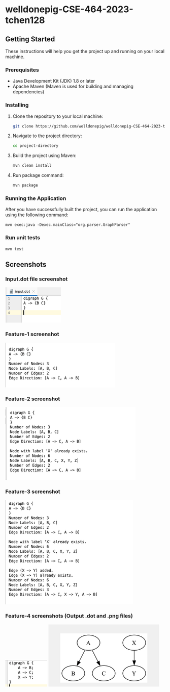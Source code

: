 # welldonepig-CSE-464-2023-tchen128

## Getting Started

These instructions will help you get the project up and running on your local machine.

### Prerequisites

- Java Development Kit (JDK) 1.8 or later
- Apache Maven (Maven is used for building and managing dependencies)

### Installing

1. Clone the repository to your local machine:

    ```bash
    git clone https://github.com/welldonepig/welldonepig-CSE-464-2023-tchen128.git
    ```

2. Navigate to the project directory:

    ```bash
    cd project-directory
    ```

3. Build the project using Maven:

    ```bash
    mvn clean install
    ```

4. Run package command:

    ```bash
    mvn package
    ```

### Running the Application

After you have successfully built the project, you can run the application using the following command:

    mvn exec:java -Dexec.mainClass="org.parser.GraphParser"


### Run unit tests

    mvn test

## Screenshots

### Input.dot file screenshot
![Input-dot-file](https://github.com/welldonepig/welldonepig-CSE-464-2023-tchen128/blob/main/screenshots/Input-dot-file.png)

### Feature-1 screenshot
![Feature-1](https://github.com/welldonepig/welldonepig-CSE-464-2023-tchen128/blob/main/screenshots/Feature-1.png)

### Feature-2 screenshot
![Feature-2](https://github.com/welldonepig/welldonepig-CSE-464-2023-tchen128/blob/main/screenshots/Feature-2.png)

### Feature-3 screenshot
![Feature-3](https://github.com/welldonepig/welldonepig-CSE-464-2023-tchen128/blob/main/screenshots/Feature-3.png)

### Feature-4 screenshots (Output .dot and .png files)
![Feature-4-output-dot-file](https://github.com/welldonepig/welldonepig-CSE-464-2023-tchen128/blob/main/screenshots/Feature-4-output-dot-file.png)
![Feature-4-output-png-file](https://github.com/welldonepig/welldonepig-CSE-464-2023-tchen128/blob/main/screenshots/Feature-4-output-png-file.png)

